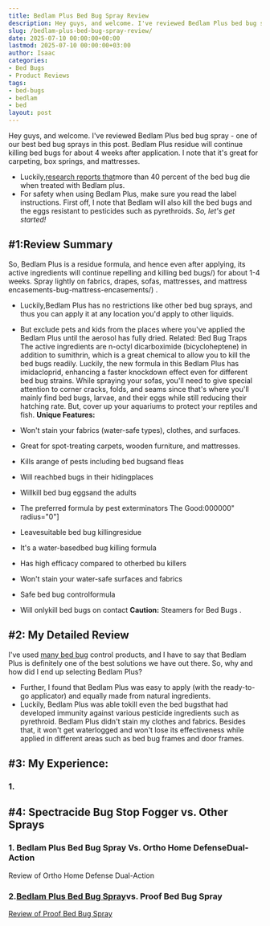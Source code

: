 ```yaml
---
title: Bedlam Plus Bed Bug Spray Review
description: Hey guys, and welcome. I've reviewed Bedlam Plus bed bug spray - one of our best bed bug sprays in this post. Bedlam Plus residue will continue killing bed...
slug: /bedlam-plus-bed-bug-spray-review/
date: 2025-07-10 00:00:00+00:00
lastmod: 2025-07-10 00:00:00+03:00
author: Isaac
categories:
- Bed Bugs
- Product Reviews
tags:
- bed-bugs
- bedlam
- bed
layout: post
---
```

Hey guys, and welcome. I've reviewed Bedlam Plus bed bug spray - one of our
best bed bug sprays
in this post.
Bedlam Plus residue will continue killing bed bugs for about 4 weeks after application. I note that it's great for carpeting, box springs, and mattresses.
- Luckily,[research reports that](https://www.ncbi.nlm.nih.gov/pmc/articles/PMC4808785/)more than 40 percent of the bed bug die when treated with Bedlam plus.
- For safety when using Bedlam Plus, make sure you read the label instructions.
First off, I note that Bedlam will also
kill the bed bugs and the eggs
resistant to pesticides such as pyrethroids.
*So, let's get started!*

## #1:Review Summary
So, Bedlam Plus is a residue formula, and hence even after applying, its active ingredients will continue repelling and
killing bed bugs/)
for about 1-4 weeks. Spray lightly on fabrics, drapes, sofas, mattresses, and
mattress encasements-bug-mattress-encasements/)
.
- Luckily,Bedlam Plus has no restrictions like other bed bug sprays, and thus you can apply it at any location you'd apply to other liquids.
- But exclude pets and kids from the places where you've applied the Bedlam Plus until the aerosol has fully dried.
Related:
Bed Bug Traps
The active ingredients are n-octyl dicarboximide (bicycloheptene) in addition to sumithrin, which is a great chemical to allow you to kill the bed bugs readily.
Luckily, the new formula in this Bedlam Plus has imidacloprid, enhancing a faster knockdown
effect even for different bed bug
strains.
While spraying your sofas, you'll need to give special attention to corner cracks, folds, and seams since that's where you'll mainly find
bed bugs, larvae, and their eggs
while still reducing their hatching rate. But, cover up your aquariums to protect your reptiles and fish.
**Unique Features:**
- Won't stain your fabrics (water-safe types), clothes, and surfaces.
- Great for spot-treating carpets, wooden furniture, and mattresses.
- Kills arange of pests including bed bugsand fleas
- Will reachbed bugs in their hidingplaces
- Willkill bed bug eggsand the adults
- The preferred formula by pest exterminators
The Good:000000" radius="0"]
- Leavesuitable bed bug killingresidue
- It's a water-basedbed bug killing formula
- Has high efficacy compared to otherbed bu killers
- Won't stain your water-safe surfaces and fabrics
- Safe bed bug controlformula

- Will onlykill bed bugs on contact
**Caution:**
Steamers for Bed Bugs
.
## #2: My Detailed Review
I've used
[many bed bug](https://pestpolicy.com/are-bed-bug-eggs-hard-or-soft/)
control products, and I have to say that Bedlam Plus is definitely one of the best solutions we have out there. So, why and how did I end up selecting Bedlam Plus?
- Further, I found that Bedlam Plus was easy to apply (with the ready-to-go applicator) and equally made from natural ingredients.
- Luckily, Bedlam Plus was able tokill even the bed bugsthat had developed immunity against various pesticide ingredients such as pyrethroid.
Bedlam Plus didn't stain my clothes and fabrics. Besides that, it won't get waterlogged and won't lose its
effectiveness while applied in different areas
such as bed bug frames and door frames.
## #3: My Experience:
### 1.
## #4: Spectracide Bug Stop Fogger vs. Other Sprays
### 1. Bedlam Plus Bed Bug Spray Vs. Ortho Home DefenseDual-Action
Review of Ortho Home Defense Dual-Action
### 2.[Bedlam Plus Bed Bug Spray](https://pestpolicy.com/how-to-get-rid-of-bed-bugs-fast/)vs. Proof Bed Bug Spray
[Review of Proof Bed Bug Spray](https://pestpolicy.com/proof-bed-bug-spray-review/)